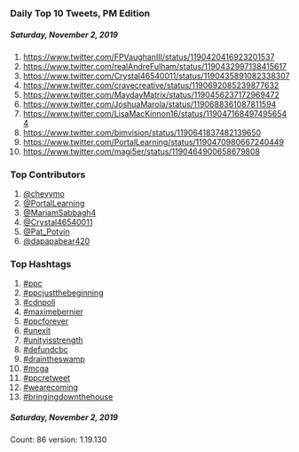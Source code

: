 ### Daily Top 10 Tweets, PM Edition
##### Saturday, November 2, 2019
 1) https://www.twitter.com/FPVaughanIII/status/1190420416923201537
 2) https://www.twitter.com/realAndreFulham/status/1190432997138415617
 3) https://www.twitter.com/Crystal46540011/status/1190435891082338307
 4) https://www.twitter.com/cravecreative/status/1190692085239877632
 5) https://www.twitter.com/MaydayMatrix/status/1190456237172969472
 6) https://www.twitter.com/JoshuaMarola/status/1190688361087811594
 7) https://www.twitter.com/LisaMacKinnon16/status/1190471684974956544
 8) https://www.twitter.com/bimvision/status/1190641837482139650
 9) https://www.twitter.com/PortalLearning/status/1190470980667240449
10) https://www.twitter.com/magi5er/status/1190464900658679808

### Top Contributors
  1) [@chevymo](https://www.twitter.com/chevymo)
  2) [@PortalLearning](https://www.twitter.com/PortalLearning)
  3) [@MariamSabbagh4](https://www.twitter.com/MariamSabbagh4)
  4) [@Crystal46540011](https://www.twitter.com/Crystal46540011)
  5) [@Pat_Potvin](https://www.twitter.com/Pat_Potvin)
  6) [@dapapabear420](https://www.twitter.com/dapapabear420)


### Top Hashtags

  1) [#ppc](https://www.twitter.com/hashtag/ppc)
  2) [#ppcjustthebeginning](https://www.twitter.com/hashtag/ppcjustthebeginning)
  3) [#cdnpoli](https://www.twitter.com/hashtag/cdnpoli)
  4) [#maximebernier](https://www.twitter.com/hashtag/maximebernier)
  5) [#ppcforever](https://www.twitter.com/hashtag/ppcforever)
  6) [#unexit](https://www.twitter.com/hashtag/unexit)
  7) [#unityisstrength](https://www.twitter.com/hashtag/unityisstrength)
  8) [#defundcbc](https://www.twitter.com/hashtag/defundcbc)
  9) [#draintheswamp](https://www.twitter.com/hashtag/draintheswamp)
 10) [#mcga](https://www.twitter.com/hashtag/mcga)
 11) [#ppcretweet](https://www.twitter.com/hashtag/ppcretweet)
 12) [#wearecoming](https://www.twitter.com/hashtag/wearecoming)
 13) [#bringingdownthehouse](https://www.twitter.com/hashtag/bringingdownthehouse)

##### Saturday, November 2, 2019
Count: 86	version: 1.19.130

